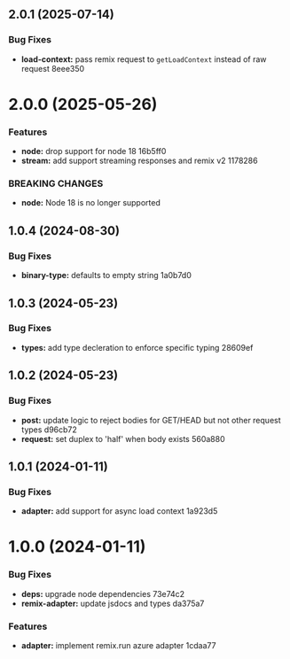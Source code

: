 ## 2.0.1 (2025-07-14)


### Bug Fixes

* **load-context:** pass remix request to `getLoadContext` instead of raw request 8eee350

# 2.0.0 (2025-05-26)


### Features

* **node:** drop support for node 18 16b5ff0
* **stream:** add support streaming responses and remix v2 1178286


### BREAKING CHANGES

* **node:** Node 18 is no longer supported

## 1.0.4 (2024-08-30)


### Bug Fixes

* **binary-type:** defaults to empty string 1a0b7d0

## 1.0.3 (2024-05-23)


### Bug Fixes

* **types:** add type decleration to enforce specific typing 28609ef

## 1.0.2 (2024-05-23)


### Bug Fixes

* **post:** update logic to reject bodies for GET/HEAD but not other request types d96cb72
* **request:** set duplex to 'half' when body exists 560a880

## 1.0.1 (2024-01-11)


### Bug Fixes

* **adapter:** add support for async load context 1a923d5

# 1.0.0 (2024-01-11)

### Bug Fixes

- **deps:** upgrade node dependencies 73e74c2
- **remix-adapter:** update jsdocs and types da375a7

### Features

- **adapter:** implement remix.run azure adapter 1cdaa77
